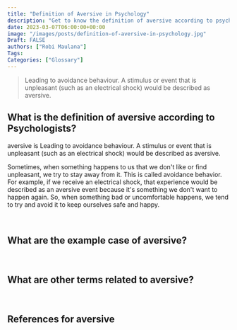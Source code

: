 ```yaml
---
title: "Definition of Aversive in Psychology"
description: "Get to know the definition of aversive according to psychologists."
date: 2023-03-07T06:00:00+00:00
image: "/images/posts/definition-of-aversive-in-psychology.jpg"
Draft: FALSE
authors: ["Robi Maulana"]
Tags: 
Categories: ["Glossary"]
---
```






> Leading to avoidance behaviour. A stimulus or event that is unpleasant (such as an electrical shock) would be described as aversive.

## What is the definition of aversive according to Psychologists?

aversive is Leading to avoidance behaviour. A stimulus or event that is unpleasant (such as an electrical shock) would be described as aversive.

Sometimes, when something happens to us that we don't like or find unpleasant, we try to stay away from it. This is called avoidance behavior. For example, if we receive an electrical shock, that experience would be described as an aversive event because it's something we don't want to happen again. So, when something bad or uncomfortable happens, we tend to try and avoid it to keep ourselves safe and happy.

 

## What are the example case of aversive?

 

## What are other terms related to aversive?

 

## References for aversive
